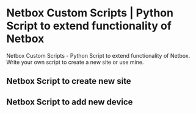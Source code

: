 # Netbox Custom Scripts | Python Script to extend functionality of Netbox
Netbox Custom Scripts - Python Script to extend functionality of Netbox. Write your own script to create a new site or use mine.
## Netbox Script to create new site 
## Netbox Script to add new device
